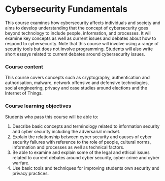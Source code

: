 # Cybersecurity Fundamentals
This course examines how cybersecurity affects individuals and society and aims to develop understanding that the concept of cybersecurity goes beyond technology to include people, information, and processes. It will examine key concepts as well as current issues and debates about how to respond to cybersecurity. Note that this course will involve using a range of security tools but does not involve programming. Students will also write short essays related to current debates around cybersecurity issues.

### Course content
This course covers concepts such as cryptography, authentication and authorisation, malware, network offensive and defensive technologies, social engineering, privacy and case studies around elections and the Internet of Things.
### Course learning objectives
Students who pass this course will be able to:
1. Describe basic concepts and terminology related to information security and cyber security including the adversarial mindset.
2. Explain the relationship between cyber security and causes of cyber security failures with reference to the role of people, cultural norms, information and processes as well as technical factors.
3. Be able to examine and explain some of the legal and ethical issues related to current debates around cyber security, cyber crime and cyber warfare.
4. Use basic tools and techniques for improving students own security and privacy practices.
